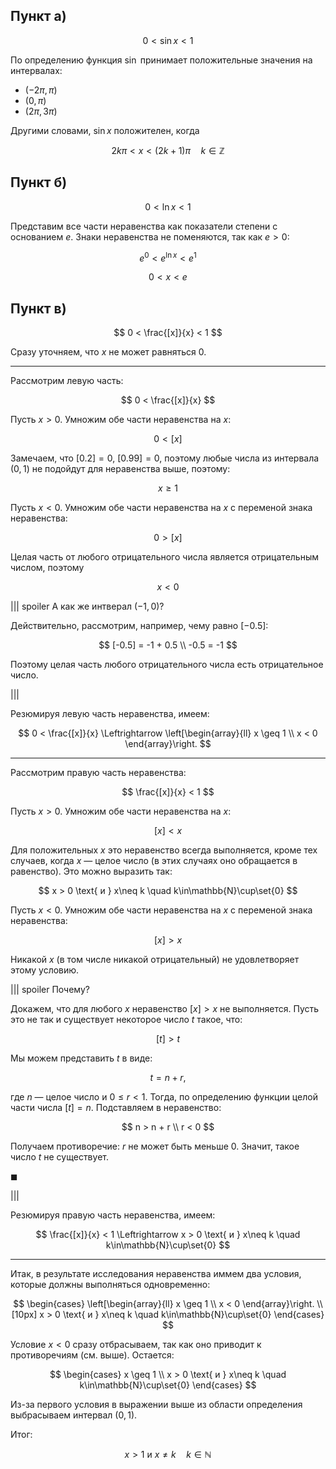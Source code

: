 ## Пункт а)

$$ 0 < \sin x < 1 $$

По определению функция $\sin$ принимает положительные значения на интервалах:

* $(-2\pi, \pi)$
* $(0, \pi)$
* $(2\pi, 3\pi)$

Другими словами, $\sin x$ положителен, когда

$$ 2k\pi < x < (2k+1)\pi \quad k\in\mathbb{Z} $$

## Пункт б)

$$ 0 < \ln x < 1 $$

Представим все части неравенства как показатели степени с основанием $e$. Знаки неравенства не поменяются, так как $e>0$:

$$ e^0 < e^{\ln x} < e^1 $$

$$ 0 < x < e $$

## Пункт в)

$$ 0 < \frac{[x]}{x} < 1 $$

Сразу уточняем, что $x$ не может равняться $0$.

---

Рассмотрим левую часть:

$$ 0 < \frac{[x]}{x} $$

Пусть $x>0$. Умножим обе части неравенства на $x$:

$$ 0 < [x] $$

Замечаем, что $[0.2] = 0$, $[0.99] = 0$, поэтому любые числа из интервала $(0,1)$ не подойдут для неравенства выше, поэтому:

$$ x \geq 1 $$

Пусть $x<0$. Умножим обе части неравенства на $x$ с переменой знака неравенства:

$$ 0 > [x] $$

Целая часть от любого отрицательного числа является отрицательным числом, поэтому

$$ x < 0 $$

||| spoiler А как же интверал $(-1, 0)$?

Действительно, рассмотрим, например, чему равно $[-0.5]$:

$$ [-0.5] = -1 + 0.5 \\ -0.5 = -1 $$

Поэтому целая часть любого отрицательного числа есть отрицательное число.

|||

Резюмируя левую часть неравенства, имеем:

$$ 0 < \frac{[x]}{x} \Leftrightarrow \left[\begin{array}{ll} x \geq 1 \\ x < 0 \end{array}\right. $$

---

Рассмотрим правую часть неравенства:

$$ \frac{[x]}{x} < 1 $$

Пусть $x>0$. Умножим обе части неравенства на $x$:

$$ [x] < x $$

Для положительных $x$ это неравенство всегда выполняется, кроме тех случаев, когда $x$ — целое число (в этих случаях оно обращается в равенство). Это можно выразить так:

$$ x > 0 \text{ и } x\neq k \quad k\in\mathbb{N}\cup\set{0} $$

Пусть $x < 0$. Умножим обе части неравенства на $x$ с переменой знака неравенства:

$$ [x] > x $$

Никакой $x$ (в том числе никакой отрицательный) не удовлетворяет этому условию.

||| spoiler Почему?

Докажем, что для любого $x$ неравенство $[x]> x$ не выполняется. Пусть это не так и существует некоторое число $t$ такое, что:

$$ [t] > t $$

Мы можем представить $t$ в виде:

$$ t = n + r, $$

где $n$ — целое число и $0 \leq r < 1$. Тогда, по определению функции целой части числа $[t] = n$. Подставляем в неравенство:

$$ n > n + r \\ r < 0 $$

Получаем противоречие: $r$ не может быть меньше $0$. Значит, такое число $t$ не существует.

$\blacksquare$

|||

Резюмируя правую часть неравенства, имеем:

$$ \frac{[x]}{x} < 1 \Leftrightarrow x > 0 \text{ и } x\neq k \quad k\in\mathbb{N}\cup\set{0} $$

---

Итак, в результате исследования неравенства иммем два условия, которые должны выполняться одновременно:

$$ \begin{cases} \left[\begin{array}{ll} x \geq 1 \\ x < 0 \end{array}\right. \\[10px] x > 0 \text{ и } x\neq k \quad k\in\mathbb{N}\cup\set{0} \end{cases} $$

Условие $x<0$ сразу отбрасываем, так как оно приводит к противоречиям (см. выше). Остается:

$$
\begin{cases}
	x \geq 1
    \\
    x > 0 \text{ и } x\neq k \quad k\in\mathbb{N}\cup\set{0}
\end{cases}
$$

Из-за первого условия в выражении выше из области определения выбрасываем интервал $(0,1)$.

Итог:

$$ x > 1 \text{ и } x\neq k \quad k\in\mathbb{N} $$